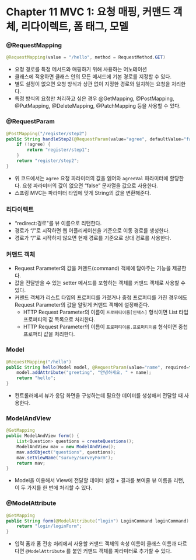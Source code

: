 # Chapter 11 MVC 1: 요청 매핑, 커맨드 객체, 리다이렉트, 폼 태그, 모델

### @RequestMapping

```java
@RequestMapping(value = "/hello", method = RequestMethod.GET)
```

- 요청 경로를 특정 메서드와 매핑하기 위해 사용하는 어노테이션
- 클래스에 적용하면 클래스 안의 모든 메서드에 기본 경로를 지정할 수 있다.
- 별도 설정이 없으면 요청 방식과 상관 없이 지정한 경로와 일치하는 요청을 처리한다.
- 특정 방식의 요청만 처리하고 싶은 경우 @GetMapping, @PostMapping, @PutMapping, @DeleteMapping, @PatchMapping 등을 사용할 수 있다.

### @RequestParam

```java
@PostMapping("/register/step2")
public String handleStep2(@RequestParam(value="agree", defaultValue="false") Boolean agreeVal) {
    if (!agree) {
        return "register/step1";
    }
    return "register/step2";
}
```

- 위 코드에서는 `agree` 요청 파라미터의 값을 읽어와 `agreeVal` 파라미터에 할당한다. 요청 파라미터의 값이 없으면 “false” 문자열을 값으로 사용한다.
- 스프링 MVC는 파라미터 타입에 맞게 String의 값을 변환해준다.

### 리다이렉트

- “redirect:경로"를 뷰 이름으로 리턴한다.
- 경로가 “/”로 시작하면 웹 어플리케이션을 기준으로 이동 경로를 생성한다.
- 경로가 “/”로 시작하지 않으면 현재 경로를 기준으로 상대 경로를 사용한다.

### 커맨드 객체

- Request Parameter의 값을 커맨드(command) 객체에 담아주는 기능을 제공한다.
- 값을 전달받을 수 있는 setter 메서드를 포함하는 객체를 커맨드 객체로 사용할 수 있다.
- 커맨드 객체가 리스트 타입의 프로퍼티를 가졌거나 중첩 프로퍼티를 가진 경우에도 Request Parameter의 값을 알맞게 커맨드 객체에 설정해준다.
    - HTTP Request Parameter의 이름이 `프로퍼티이름[인덱스]` 형식이면 List 타입 프로퍼티의 값 목록으로 처리한다.
    - HTTP Request Parameter의 이름이 `프로퍼티이름.프로퍼티이름` 형식이면 중첩 프로퍼티 값을 처리한다.

### Model

```java
@RequestMapping("/hello")
public String hello(Model model, @RequestParam(value="name", required=false) String name) {
    model.addAttribute("greeting", "안녕하세요, " + name);
    return "hello";
}
```

- 컨트롤러에서 뷰가 응답 화면을 구성하는데 필요한 데이터를 생성해서 전달할 때 사용한다.

### ModelAndView

```java
@GetMapping
public ModelAndView form() {
    List<Question> questions = createQuestions();
    ModelAndView mav = new ModelAndView();
    mav.addObject("questions", questions);
    mav.setViewName("survey/surveyForm");
    return mav;
}
```

- Model을 이용해서 View에 전달할 데이터 설정 + 결과를 보여줄 뷰 이름을 리턴, 이 두 가지를 한 번에 처리할 수 있다.

### @ModelAttribute

```java
@GetMapping
public String form(@ModelAttribute("login") LoginCommand loginCommand) {
    return "login/loginForm";
}
```

- 입력 폼과 폼 전송 처리에서 사용할 커맨드 객체의 속성 이름이 클래스 이름과 다르다면 `@ModelAttribute` 를 붙인 커맨드 객체를 파라미터로 추가할 수 있다.
